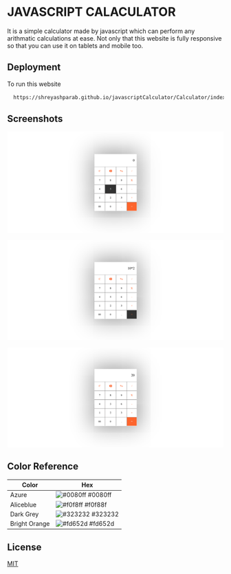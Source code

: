 
# JAVASCRIPT CALACULATOR

It is a simple calculator made by javascript which can perform any arithmatic calculations at ease.
Not only that this website is fully responsive so that you can use it on tablets and mobile too.
## Deployment

To run this website

```bash
  https://shreyashparab.github.io/javascriptCalculator/Calculator/index.html
```


## Screenshots


![Screenshot 1](https://raw.githubusercontent.com/ShreyashParab/javascriptCalculator/main/Calculator/assets/screenshots/screenshot1.png)

![Screenshot 2](https://raw.githubusercontent.com/ShreyashParab/javascriptCalculator/main/Calculator/assets/screenshots/screenshot2.png)

![Screenshot 3](https://raw.githubusercontent.com/ShreyashParab/javascriptCalculator/main/Calculator/assets/screenshots/screenshot3.png)
## Color Reference

| Color             | Hex                                                                |
| ----------------- | ------------------------------------------------------------------ |
| Azure | ![#0080ff](https://via.placeholder.com/10/0a192f?text=+) #0080ff |
| Aliceblue | ![#f0f8ff](https://via.placeholder.com/10/f0f88f?text=+) #f0f88f |
| Dark Grey | ![#323232](https://via.placeholder.com/10/323232?text=+) #323232 |
| Bright Orange | ![#fd652d](https://via.placeholder.com/10/fd652d?text=+) #fd652d |


## License

[MIT](https://choosealicense.com/licenses/mit/)

